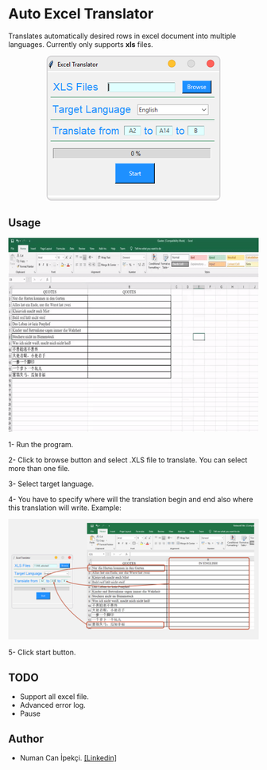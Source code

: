 # Auto Excel Translator
Translates automatically desired rows in excel document into multiple languages. Currently only supports **xls** files.

<p align="center"> 
<img src="images/app.png">
</p>


## Usage

<p align="center"> 
<img src="images/usage.gif">
</p>

1- Run the program.

2- Click to browse button and select .XLS file to translate. You can select more than one file.

3- Select target language.

4- You have to specify where will the translation begin and end also where this translation will write. Example:

![example](images/example.png)

5- Click start button.  

## TODO
* Support all excel file.
* Advanced error log.
* Pause

## Author
* Numan Can İpekçi. [[Linkedin]](linkedin.com/in/numancan)
